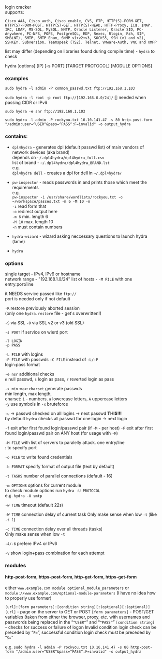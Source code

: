 login cracker  
supports:  
```
Cisco AAA, Cisco auth, Cisco enable, CVS, FTP, HTTP(S)-FORM-GET, HTTP(S)-FORM-POST, HTTP(S)-GET, HTTP(S)-HEAD, HTTP-Proxy, ICQ, IMAP, IRC, LDAP, MS-SQL, MySQL, NNTP, Oracle Listener, Oracle SID, PC-Anywhere, PC-NFS, POP3, PostgreSQL, RDP, Rexec, Rlogin, Rsh, SIP, SMB(NT), SMTP, SMTP Enum, SNMP v1+v2+v3, SOCKS5, SSH (v1 and v2), SSHKEY, Subversion, Teamspeak (TS2), Telnet, VMware-Auth, VNC and XMPP
```
list may differ (depending on libraries found during compile time) - `hydra` to check  

hydra [options]  [IP] [-s PORT]  [TARGET PROTOCOL]  [MODULE OPTIONS]

### examples
`sudo hydra -l admin -P common_passwd.txt ftp://192.168.1.103`

`sudo hydra -l root -p root ftp://[192.168.0.0/24]/`
[] needed when passing CIDR or IPv6

`sudo hydra -e snr ftp://192.168.1.103`

`sudo hydra -l admin -P rockyou.txt 10.10.141.47 -s 80 http-post-form "/admin:user=^USER^&pass=^PASS^:F=invalid" -o output_hydra`

### contains:
- `dpl4hydra` - generates dpl (default passwd list) of main vendors of network devices (aka brand)  
depends on `~/.dpl4hydra/dpl4hydra_full.csv`  
list of brand - `~/.dpl4hydra/dpl4hydra_BRAND.lst`  
e.g.  
`dpl4hydra dell` - creates a dpl for dell in `~/.dpl4hydra/`  

- `pw-inspector` - reads passwords in and prints those which meet the requirements  
e.g.  
`pw-inspector -i /usr/share/wordlists/rockyou.txt -o ~/workspace/passes.txt -m 6 -M 10 -n`  
`-i` read form that  
`-o` redirect output here  
`-m 6` min. length 6  
`-M 10` max. length 10  
`-n` must contain numbers  

- `hydra-wizard` - wizard asking neccessary questions to launch hydra  
(lame)  

- `hydra`

### options
single target - IPv4, IPv6 or hostname  
network range - "192.168.1.0/24"
list of hosts - `-M FILE` with one entry:port/line

it NEEDS service passed like `ftp://`  
port is needed only if not default  

`-R` restore previously aborted session  
(only one `hydra.restore` file - get's overwritten!)

`-S` via SSL
`-O` via SSL v2 or v3 (old SSL)  

`-s PORT` if service on wierd port  

`-l LOGIN`  
`-p PASS`  

`-L FILE` with logins  
`-P FILE` with passwds
`-C FILE` instead of `-L/-P`  
login:pass format  

`-e nsr` additional checks  
`n` null passwd, `s` login as pass, `r` reverted login as pass

`-x min:max:charset` generate passwds  
min length, max length,  
charset: `1` - numbers, `a` lowercase letters, `A` uppercase letters  
`-y` use symbols in `-x` bruteforce  

`-u` -> passwd checked on all logins -> next passwd  **THIS!!!**  
by default `hydra` checks all passwd for one login -> next login  

`-f` exit after first found login/passwd pair (if `-M` - per host)
`-F` exit after first found login/passwd pair on ANY host (for usage with `-M`)

`-M FILE` with list of servers to paralelly attack.
one entry/line  
: to specify port  

`-o FILE` to write found credentials  

`-b FORMAT` specify format of output file (text by default)

`-t TASKS` number of parallel connections (default - 16)

`-m OPTIONS` options for current module  
to check module options run `hydra -U PROTOCOL`  
e.g. `hydra -U smtp`

`-w TIME` timeout (default 22s)  

`-W TIME` connection delay of current task
Only make sense when low `-t` (like `-t 1`)

`-c TIME` connection delay over all threads (tasks)  
Only make sense when low `-t`  

`-4/-6` prefere IPv4 or IPv6

`-v` show login+pass combination for each attempt
### modules
#### http-post-form, https-post-form, http-get-form, https-get-form

either `www.example.com module optional_module_parameters`
or `module://www.example.com/optional-module-parameters`
(I have no idea how to properly use former)

`[url]:[form parameters]:[condition string][:(optional)[:(optional)]`
`[url]` - page on the server to GET or POST
`[form parameters]` - POST/GET variables (taken from either the browser, proxy, etc. with usernames and passwords being replaced in the “`^USER^`” and “`^PASS^`”
`[condition string]` - checks for success or failure of logon
Invalid condition login check can be preceded by “`F=`”, successful condition login check must be preceded by “`S=`”

e.g.
`sudo hydra -l admin -P rockyou.txt 10.10.141.47 -s 80 http-post-form "/admin:user=^USER^&pass=^PASS^:F=invalid" -o output_hydra`
